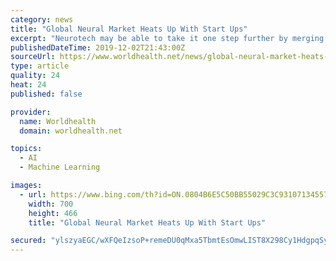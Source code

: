 ```yaml
---
category: news
title: "Global Neural Market Heats Up With Start Ups"
excerpt: "Neurotech may be able to take it one step further by merging biological intelligence with artificial intelligence via a neural network, and in the future maybe even bring science fiction to real life by uploading the former into the latter on a permanent basis which could possibly create a permanent artificial singularity matrix. This ..."
publishedDateTime: 2019-12-02T21:43:00Z
sourceUrl: https://www.worldhealth.net/news/global-neural-market-heats-start-ups/
type: article
quality: 24
heat: 24
published: false

provider:
  name: Worldhealth
  domain: worldhealth.net

topics:
  - AI
  - Machine Learning

images:
  - url: https://www.bing.com/th?id=ON.0804B6E5C50BB55029C3C93107134557
    width: 700
    height: 466
    title: "Global Neural Market Heats Up With Start Ups"

secured: "ylszyaEGC/wXFQeIzsoP+remeDU0qMxa5TbmtEsOmwLIST8X298Cy1HdgpqSyLy0c0NDi8C6wEdXay9AeWdZdoydnf3M35QmtfG0m5JyzG/F0xOA+XOjG9rveCkaBXZZMmya9Y1/sVMZz//Ih4wkaXeIezu7KxX4d/MvtxTvg2Qni5x1nyCb/2t50bgq9V/gBMQyMV9FgUK51MHxlxHBRW0IyscR/6Wg1yWmBF5s0tdGPsuuWziIT7U3W8G6vgdOzY/ebTt4UqjfwAkK4V48XQ==;33YGeFGxH0FPMH/ZbIWkxg=="
---
```


